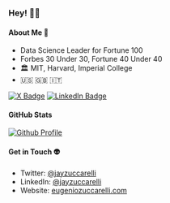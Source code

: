 ### Hey! 🧑‍🚀

#### About Me 🚀

- Data Science Leader for Fortune 100
- Forbes 30 Under 30, Fortune 40 Under 40
- 🏛️ MIT, Harvard, Imperial College
- 🇺🇸 🇬🇧 🇮🇹 

[![X Badge](https://img.shields.io/badge/X-Profile-informational?style=flat&logo=twitter&logoColor=white&color=1CA2F1)](https://x.com/jayzuccarelli)
[![LinkedIn Badge](https://img.shields.io/badge/LinkedIn-Profile-informational?style=flat&logo=linkedin&logoColor=white&color=0D76A8)](https://www.linkedin.com/in/jayzuccarelli/)

#### GitHub Stats
[![Github Profile](https://github-readme-stats.vercel.app/api?username=jayzuccarelli&&hide=stars&show_icons=true&hide_title=true&hide_border=true)](https://github.com/jayzuccarelli)

#### Get in Touch 👽
- Twitter: [@jayzuccarelli](https://twitter.com/jayzuccarelli)
- LinkedIn: [@jayzuccarelli](https://www.linkedin.com/in/jayzuccarelli/)
- Website: [eugeniozuccarelli.com](https://eugeniozuccarelli.com)
